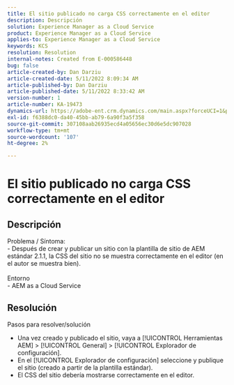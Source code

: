 ```yaml
---
title: El sitio publicado no carga CSS correctamente en el editor
description: Descripción
solution: Experience Manager as a Cloud Service
product: Experience Manager as a Cloud Service
applies-to: Experience Manager as a Cloud Service
keywords: KCS
resolution: Resolution
internal-notes: Created from E-000586448
bug: false
article-created-by: Dan Darziu
article-created-date: 5/11/2022 8:09:34 AM
article-published-by: Dan Darziu
article-published-date: 5/11/2022 8:33:42 AM
version-number: 1
article-number: KA-19473
dynamics-url: https://adobe-ent.crm.dynamics.com/main.aspx?forceUCI=1&pagetype=entityrecord&etn=knowledgearticle&id=f8aa2bad-01d1-ec11-a7b5-00224809c556
exl-id: f6388dc0-da40-45bb-ab79-6a90f3a5f358
source-git-commit: 307108aab26935ecd4a05656ec30d6e5dc907028
workflow-type: tm+mt
source-wordcount: '107'
ht-degree: 2%

---
```


# El sitio publicado no carga CSS correctamente en el editor

## Descripción

Problema / Síntoma:<br>- Después de crear y publicar un sitio con la plantilla de sitio de AEM estándar 2.1.1, la CSS del sitio no se muestra correctamente en el editor (en el autor se muestra bien).<br><br>Entorno<br>- AEM as a Cloud Service

## Resolución


Pasos para resolver/solución

- Una vez creado y publicado el sitio, vaya a [!UICONTROL Herramientas AEM] > [!UICONTROL General] > [!UICONTROL Explorador de configuración].
- En el [!UICONTROL Explorador de configuración] seleccione y publique el sitio (creado a partir de la plantilla estándar).
- El CSS del sitio debería mostrarse correctamente en el editor.
